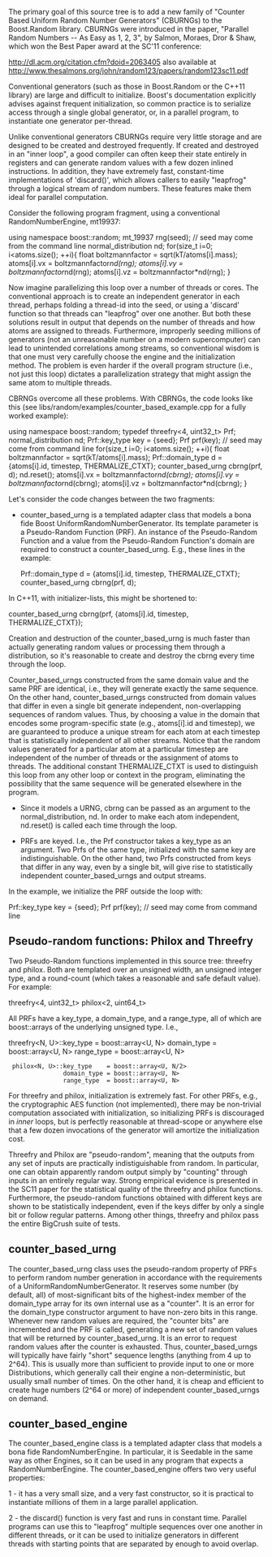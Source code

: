 The primary goal of this source tree is to add a new family of
"Counter Based Uniform Random Number Generators" (CBURNGs) to the
Boost.Random library.  CBURNGs were introduced in the paper, "Parallel
Random Numbers -- As Easy as 1, 2, 3", by Salmon, Moraes, Dror & Shaw,
which won the Best Paper award at the SC'11  conference:

http://dl.acm.org/citation.cfm?doid=2063405
also available at
http://www.thesalmons.org/john/random123/papers/random123sc11.pdf

Conventional generators (such as those in Boost.Random or the C++11
<random> library) are large and difficult to initialize.  Boost's
documentation explicitly advises against frequent initialization, so
common practice is to serialize access through a single global
generator, or, in a parallel program, to instantiate one generator
per-thread.

Unlike conventional generators CBURNGs require very little storage and
are designed to be created and destroyed frequently.  If created and
destroyed in an "inner loop", a good compiler can often keep their
state entirely in registers and can generate random values with a few
dozen inlined instructions.  In addition, they have extremely fast,
constant-time implementations of 'discard()', which allows callers to
easily "leapfrog" through a logical stream of random numbers.
These features make them ideal for parallel computation. 

Consider the following program fragment, using a conventional
RandomNumberEngine, mt19937:

using namespace boost::random;
mt_19937 rng(seed); // seed may come from the command line
normal_distribution nd;
for(size_t i=0; i<atoms.size(); ++i){
    float boltzmannfactor = sqrt(kT/atoms[i].mass);
    atoms[i].vx = boltzmannfactor*nd(rng);
    atoms[i].vy = boltzmannfactor*nd(rng);
    atoms[i].vz = boltzmannfactor*nd(rng);
}

Now imagine parallelizing this loop over a number of threads or cores.
The conventional approach is to create an independent generator in
each thread, perhaps folding a thread-id into the seed, or using a
'discard' function so that threads can "leapfrog" over one another.
But both these solutions result in output that depends on the number
of threads and how atoms are assigned to threads.  Furthermore,
improperly seeding millions of generators (not an unreasonable number
on a modern supercomputer) can lead to unintended correlations among
streams, so conventional wisdom is that one must very carefully choose
the engine and the initialization method.  The problem is even harder
if the overall program structure (i.e., not just this loop) dictates a
parallelization strategy that might assign the same atom to multiple
threads.

CBRNGs overcome all these problems.  With CBRNGs, the code looks like
this (see libs/random/examples/counter_based_example.cpp for a fully
worked example):

using namespace boost::random;
typedef threefry<4, uint32_t> Prf;
normal_distribution nd;
Prf::key_type key = {seed};
Prf prf(key);  // seed may come from command line
for(size_t i=0; i<atoms.size(); ++i){
    float boltzmannfactor = sqrt(kT/atoms[i].mass);
    Prf::domain_type d = {atoms[i].id, timestep, THERMALIZE_CTXT};
    counter_based_urng<Prf> cbrng(prf, d);
    nd.reset();
    atoms[i].vx = boltzmannfactor*nd(cbrng);
    atoms[i].vy = boltzmannfactor*nd(cbrng);
    atoms[i].vz = boltzmannfactor*nd(cbrng);
}

Let's consider the code changes between the two fragments:

- counter_based_urng is a templated adapter class that models a bona
fide Boost UniformRandomNumberGenerator.  Its template parameter is a
Pseudo-Random Function (PRF).  An instance of the Pseudo-Random
Function and a value from the Pseudo-Random Function's domain are
required to construct a counter_based_urng.  E.g., these lines in the
example:

    Prf::domain_type d = {atoms[i].id, timestep, THERMALIZE_CTXT};
    counter_based_urng<Prf> cbrng(prf, d);

In C++11, with initializer-lists, this might be shortened to:

   counter_based_urng<Prf> cbrng(prf, {atoms[i].id, timestep, THERMALIZE_CTXT});

Creation and destruction of the counter_based_urng is much faster than
actually generating random values or processing them through a
distribution, so it's reasonable to create and destroy the cbrng every
time through the loop.

Counter_based_urngs constructed from the same domain value and the
same PRF are identical, i.e., they will generate exactly the same
sequence.  On the other hand, counter_based_urngs constructed from
domain values that differ in even a single bit generate independent,
non-overlapping sequences of random values.  Thus, by choosing a value
in the domain that encodes some program-specific state (e.g.,
atoms[i].id and timestep), we are guaranteed to produce a unique
stream for each atom at each timestep that is statistically
independent of all other streams.  Notice that the random values
generated for a particular atom at a particular timestep are
independent of the number of threads or the assignment of atoms to
threads.  The additional constant THERMALIZE_CTXT is used to
distinguish this loop from any other loop or context in the program,
eliminating the possibility that the same sequence will be generated
elsewhere in the program.

- Since it models a URNG, cbrng can be passed as an argument to the
normal_distribution, nd.  In order to make each atom independent,
nd.reset() is called each time through the loop.

- PRFs are keyed.  I.e., the Prf constructor takes a key_type as an
argument.  Two Prfs of the same type, initialized with the same key
are indistinguishable.  On the other hand, two Prfs constructed from
keys that differ in any way, even by a single bit, will give rise to
statistically independent counter_based_urngs and output streams.

In the example, we initialize the PRF outside the loop with:

   Prf::key_type key = {seed};
   Prf prf(key);  // seed may come from command line



Pseudo-random functions:  Philox and Threefry
---------------------------------------------

Two Pseudo-Random functions implemented in this source tree: threefry
and philox.  Both are templated over an unsigned width, an unsigned
integer type, and a round-count (which takes a reasonable and safe
default value).  For example:

   threefry<4, uint32_t>
   philox<2, uint64_t>

All PRFs have a key_type, a domain_type, and a range_type, all
of which are boost::arrays of the underlying unsigned type.  I.e.,

   threefry<N, U>::key_type    = boost::array<U, N>
                   domain_type = boost::array<U, N>
                   range_type  = boost::array<U, N>

     philox<N, U>::key_type    = boost::array<U, N/2>
                   domain_type = boost::array<U, N>
                   range_type  = boost::array<U, N>
   
For threefry and philox, initialization is extremely fast.  For other
PRFs, e.g., the cryptographic AES function (not implemented), there
may be non-trivial computation associated with initialization, so
initializing PRFs is discouraged in *inner* loops, but is perfectly
reasonable at thread-scope or anywhere else that a few dozen
invocations of the generator will amortize the initialization cost.

Threefry and Philox are "pseudo-random", meaning that the outputs from
any set of inputs are practically indistiguishable from random.  In
particular, one can obtain apparently random output simply by
"counting" through inputs in an entirely regular way.  Strong
empirical evidence is presented in the SC11 paper for the statistical
quality of the threefry and philox functions.  Furthermore, the
pseudo-random functions obtained with different keys are shown to be
statistically independent, even if the keys differ by only a single
bit or follow regular patterns.  Among other things, threefry and
philox pass the entire BigCrush suite of tests.

counter_based_urng
------------------

The counter_based_urng class uses the pseudo-random property of PRFs
to perform random number generation in accordance with the
requirements of a UniformRandomNumberGenerator.  It reserves some
number (by default, all) of most-significant bits of the highest-index
member of the domain_type array for its own internal use as a
"counter".  It is an error for the domain_type constructor argument to
have non-zero bits in this range.  Whenever new random values are
required, the "counter bits" are incremented and the PRF is called,
generating a new set of random values that will be returned by
counter_based_urng.  It is an error to request random values after the
counter is exhausted.  Thus, counter_based_urngs will typically have
fairly "short" sequence lengths (anything from 4 up to 2^64).  This is
usually more than sufficient to provide input to one or more
Distributions, which generally call their engine a non-deterministic,
but usually small number of times.  On the other hand, it is cheap and
efficient to create huge numbers (2^64 or more) of independent
counter_based_urngs on demand.


counter_based_engine
--------------------

The counter_based_engine class is a templated adapter class that
models a bona fide RandomNumberEngine.  In particular, it is Seedable
in the same way as other Engines, so it can be used in any program
that expects a RandomNumberEngine.  The counter_based_engine offers
two very useful properties:

1 - it has a very small size, and a very fast constructor, so it is
practical to instantiate millions of them in a large parallel
application.

2 - the discard() function is very fast and runs in constant time.
Parallel programs can use this to "leapfrog" multiple sequences over
one another in different threads, or it can be used to initialize
generators in different threads with starting points that are
separated by enough to avoid overlap.


